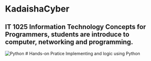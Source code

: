 # KadaishaCyber
## IT 1025 Information Technology Concepts for Programmers, students are introduce to computer, networking and programming. 

![Python](https://github.com/Kjrjr/KadaishaCyber/assets/136286335/7370352f-4992-4d3e-a169-79b8aecc2229)
           # Hands-on Pratice Implementing and logic using Python
